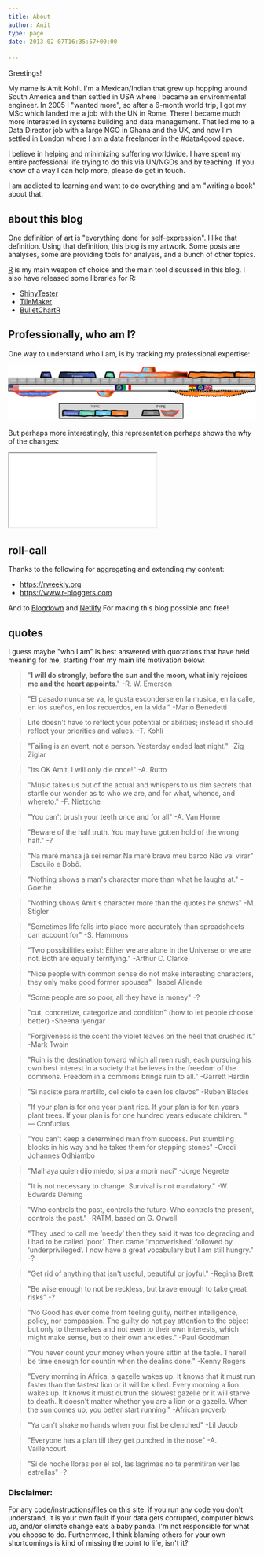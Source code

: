 ```yaml
---
title: About
author: Amit
type: page
date: 2013-02-07T16:35:57+00:00

---
```


Greetings! 

My name is Amit Kohli. I'm a Mexican/Indian that grew up hopping around South America and then settled in USA where I became an environmental engineer. In 2005 I "wanted more", so after a 6-month world trip, I got my MSc which landed me a job with the UN in Rome. There I became much more interested in systems building and data management. That led me to a Data Director job with a large NGO in Ghana and the UK, and now I'm settled in London where I am a data freelancer in the #data4good space.

I believe in helping and minimizing suffering worldwide. I have spent my entire professional life trying to do this via UN/NGOs and by teaching. If you know of a way I can help more, please do get in touch.

I am addicted to learning and want to do everything and am "writing a book" about that.

## about this blog

One definition of art is "everything done for self-expression". I like that definition. Using that definition, this blog is my artwork. Some posts are analyses, some are providing tools for analysis, and a bunch of other topics. 

[R](https://www.r-project.org/) is my main weapon of choice and the main tool discussed in this blog. I also have released some libraries for R:
 - [ShinyTester](https://cran.r-project.org/web/packages/ShinyTester/index.html) 
 - [TileMaker](https://github.com/DataStrategist/TileMaker)
 - [BulletChartR](https://github.com/ACDIVOCATech/bulletchartr)

## Professionally, who am I?

One way to understand who I am, is by tracking my professional expertise:

<img src = "notData/timeline.PNG">

But perhaps more interestingly, this representation perhaps shows the _why_ of the changes:

<iframe src = "../notData/path.html"></iframe>

## roll-call

Thanks to the following for aggregating and extending my content:

 - https://rweekly.org 
 - https://www.r-bloggers.com

And to [Blogdown](https://bookdown.org/yihui/blogdown) and [Netlify](https://www.netlify.com) For making this blog possible and free! 

## quotes

I guess maybe "who I am" is best answered with quotations that have held meaning for me, starting from my main life motivation below:


> "**I will do strongly, before the sun and the moon, what inly rejoices me and the heart appoints**."
-R. W. Emerson


> "El pasado nunca se va, le gusta esconderse en la musica, en la calle, en los sueños, en los recuerdos, en la vida."
-Mario Benedetti


> Life doesn’t have to reflect your potential or abilities; instead it should reflect your priorities and values.
-T. Kohli


> "Failing is an event, not a person. Yesterday ended last night."
-Zig Ziglar


> "Its OK Amit, I will only die once!"
-A. Rutto


> "Music takes us out of the actual and whispers to us dim secrets that startle our wonder as to who we are, and for what, whence, and whereto."
-F. Nietzche


> "You can't brush your teeth once and for all"
-A. Van Horne


> "Beware of the half truth. You may have gotten hold of the wrong half."
-?


> "Na maré mansa já sei remar
> Na maré brava meu barco
> Não vai virar"
-Esquilo e Bobô.


> "Nothing shows a man's character more than what he laughs at."
-Goethe


> "Nothing shows Amit's character more than the quotes he shows"
-M. Stigler


> "Sometimes life falls into place more accurately than spreadsheets can account for"
-S. Hammons


> "Two possibilities exist: Either we are alone in the Universe or we are not. Both are equally terrifying."
-Arthur C. Clarke


> "Nice people with common sense do not make interesting characters, they only make good former spouses"
-Isabel Allende


> "Some people are so poor, all they have is money"
-?


> "cut, concretize, categorize and condition" (how to let people choose better)
-Sheena Iyengar


> "Forgiveness is the scent the violet leaves on the heel that crushed it."
-Mark Twain


> "Ruin is the destination toward which all men rush, each pursuing his own best interest in a society that believes in the freedom of the commons. Freedom in a commons brings ruin to all."
-Garrett Hardin


> "Si naciste para martillo, del cielo te caen los clavos"
-Ruben Blades


> "If your plan is for one year plant rice. If your plan is for ten years plant trees. If your plan is for one hundred years educate children. "
— Confucius


> "You can't keep a determined man from success. Put stumbling blocks in his way and he takes them for stepping stones"
-Orodi Johannes Odhiambo


> "Malhaya quien dijo miedo, si para morir naci"
-Jorge Negrete


> "It is not necessary to change. Survival is not mandatory."
-W. Edwards Deming


> "Who controls the past, controls the future. Who controls the present, controls the past."
-RATM, based on G. Orwell


> "They used to call me ‘needy’ then they said it was too degrading and I had to be called ‘poor’. Then came ‘impoverished’ followed by ‘underprivileged’. I now have a great vocabulary but I am still hungry."
-?


> "Get rid of anything that isn't useful, beautiful or joyful."
-Regina Brett


> "Be wise enough to not be reckless, but brave enough to take great risks"
-?


> "No Good has ever come from feeling guilty, neither intelligence, policy, nor compassion. The guilty do not pay attention to the object but only to themselves and not even to their own interests, which might make sense, but to their own anxieties."
-Paul Goodman


> "You never count your money when youre sittin at the table.
Therell be time enough for countin when the dealins done."
-Kenny Rogers


> "Every morning in Africa, a gazelle wakes up.
> It knows that it must run faster than the fastest lion or it will be killed.
> Every morning a lion wakes up.
> It knows it must outrun the slowest gazelle or it will starve to death.
> It doesn't matter whether you are a lion or a gazelle.
> When the sun comes up, you better start running."
-African proverb


> "Ya can't shake no hands when your fist be clenched"
-Lil Jacob


> "Everyone has a plan till they get punched in the nose"
-A. Vaillencourt


> "Si de noche lloras por el sol, las lagrimas no te permitiran ver las estrellas"
-?


### Disclaimer:

For any code/instructions/files on this site: if you run any code you don't understand, it is your own fault if your data gets corrupted, computer blows up, and/or climate change eats a baby panda. I'm not responsible for what you choose to do. Furthermore, I think blaming others for your own shortcomings is kind of missing the point to life, isn't it?

